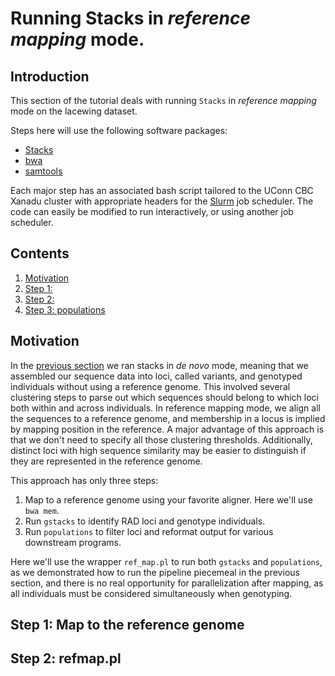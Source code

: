 # Running Stacks in _reference mapping_ mode. #

## Introduction

This section of the tutorial deals with running `Stacks` in _reference mapping_ mode on the lacewing dataset. 

Steps here will use the following software packages:

- [ Stacks ](http://catchenlab.life.illinois.edu/stacks/)
- [ bwa ](http://bio-bwa.sourceforge.net/)
- [ samtools ](http://www.htslib.org/doc/samtools.html)

Each major step has an associated bash script tailored to the UConn CBC Xanadu cluster with appropriate headers for the [Slurm](https://slurm.schedmd.com/documentation.html) job scheduler. The code can easily be modified to run interactively, or using another job scheduler. 

## Contents
  
1.    [ Motivation ](#Motivation)
2.    [ Step 1:  ](#Map-to-the-reference-genome)
3.    [ Step 2:  ](#)
3.    [ Step 3: populations ](#Step-2-populations)

## Motivation

In the [previous section](/01b_Lacewings_stacksdenovo.md) we ran stacks in _de novo_ mode, meaning that we assembled our sequence data into loci, called variants, and genotyped individuals without using a reference genome. This involved several clustering steps to parse out which sequences should belong to which loci both within and across individuals. In reference mapping mode, we align all the sequences to a reference genome, and membership in a locus is implied by mapping position in the reference. A major advantage of this approach is that we don't need to specify all those clustering thresholds. Additionally, distinct loci with high sequence similarity may be easier to distinguish if they are represented in the reference genome. 

This approach has only three steps:

1. Map to a reference genome using your favorite aligner. Here we'll use `bwa mem`. 
2. Run `gstacks` to identify RAD loci and genotype individuals. 
3. Run `populations` to filter loci and reformat output for various downstream programs. 

Here we'll use the wrapper `ref_map.pl` to run both `gstacks` and `populations`, as we demonstrated how to run the pipeline piecemeal in the previous section, and there is no real opportunity for parallelization after mapping, as all individuals must be considered simultaneously when genotyping. 

## Step 1: Map to the reference genome



## Step 2: refmap.pl


